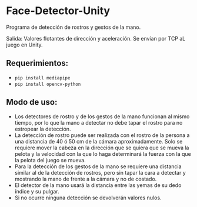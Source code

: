 # Face-Detector-Unity

Programa de detección de rostros y gestos de la mano.

Salida: Valores flotantes de dirección y aceleración. Se envían por TCP aL juego en Unity.

## Requerimientos:
- ```pip install mediapipe```
- ```pip install opencv-python```

## Modo de uso:
- Los detectores de rostro y de los gestos de la mano funcionan al mismo tiempo, por lo que la mano a detectar no debe tapar el rostro para no estropear la detección.
- La detección de rostro puede ser realizada con el rostro de la persona a una distancia de 40 ó 50 cm de la cámara aproximadamente. 
Solo se requiere mover la cabeza en la dirección que se quiera que se mueva la pelota y la velocidad con la que lo haga determinará la fuerza con la que la pelota del juego se mueva.
- Para la detección de los gestos de la mano se requiere una distancia similar al de la detección de rostros, pero sin tapar la cara a detectar y mostrando la mano de frente a la cámara y no de costado.
- El detector de la mano usará la distancia entre las yemas de su dedo índice y su pulgar.
- Si no ocurre ninguna detección se devolverán valores nulos.
